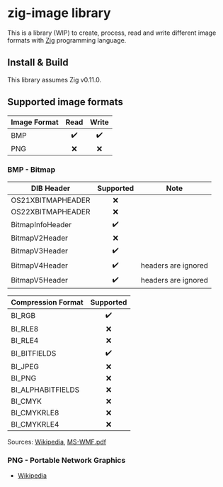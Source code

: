 # zig-image library

This is a library (WIP) to create, process, read and write different image formats with [Zig](https://ziglang.org/) programming language.

## Install & Build

This library assumes Zig v0.11.0.

## Supported image formats

| Image Format  | Read          | Write          |
| ------------- |:-------------:|:--------------:|
| BMP           | ✔️            | ✔️             |
| PNG           | ❌            | ❌             |

### BMP - Bitmap

| DIB Header        | Supported | Note                |
| ----------------- |:---------:|:-------------------:|
| OS21XBITMAPHEADER | ❌        |                     |
| OS22XBITMAPHEADER | ❌        |                     |
| BitmapInfoHeader  | ✔️        |                     |
| BitmapV2Header    | ❌        |                     |
| BitmapV3Header    | ✔️        |                     |
| BitmapV4Header    | ✔️        | headers are ignored |
| BitmapV5Header    | ✔️        | headers are ignored |

| Compression Format  | Supported
| ------------------- |:---------:
| BI_RGB              | ✔️
| BI_RLE8             | ❌
| BI_RLE4             | ❌
| BI_BITFIELDS        | ✔️
| BI_JPEG             | ❌
| BI_PNG              | ❌
| BI_ALPHABITFIELDS   | ❌
| BI_CMYK             | ❌
| BI_CMYKRLE8         | ❌
| BI_CMYKRLE4         | ❌

Sources: [Wikipedia](https://en.wikipedia.org/wiki/BMP_file_format), [MS-WMF.pdf](https://winprotocoldoc.blob.core.windows.net/productionwindowsarchives/MS-WMF/[MS-WMF].pdf#%5B%7B%22num%22%3A195%2C%22gen%22%3A0%7D%2C%7B%22name%22%3A%22XYZ%22%7D%2C69%2C595%2C0%5D)

### PNG - Portable Network Graphics

* [Wikipedia](https://en.wikipedia.org/wiki/PNG)

